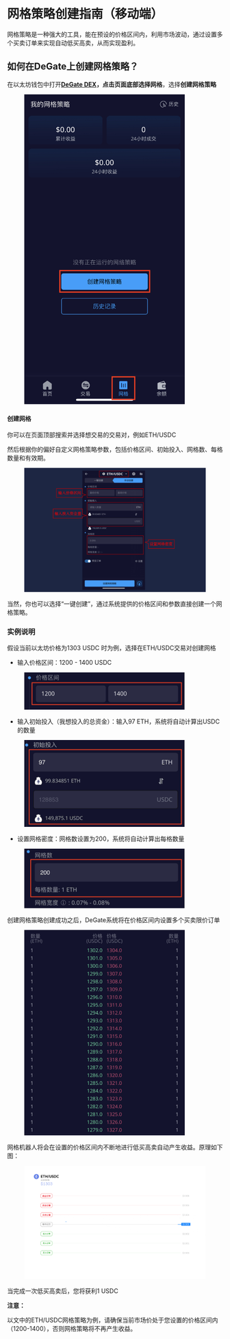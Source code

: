 # 网格策略创建指南（移动端）

网格策略是一种强大的工具，能在预设的价格区间内，利用市场波动，通过设置多个买卖订单来实现自动低买高卖，从而实现盈利。&#x20;

## 如何在DeGate上创建网格策略？

在以太坊钱包中打开[**DeGate DEX**](https://app.degate.com/)**，**点击页面底部选择**网格**，选择**创建网格策略**

<figure><img src="../.gitbook/assets/WechatIMG721.jpeg" alt="" width="375"><figcaption></figcaption></figure>

#### 创建网格

你可以在页面顶部搜索并选择想交易的交易对，例如ETH/USDC

然后根据你的偏好自定义网格策略参数，包括价格区间、初始投入、网格数、每格数量和有效期。

<figure><img src="../.gitbook/assets/截屏2023-12-13 13.11.29.png" alt=""><figcaption></figcaption></figure>

当然，你也可以选择“一键创建”，通过系统提供的价格区间和参数直接创建一个网格策略。

### 实例说明

假设当前以太坊价格为1303 USDC 时为例，选择在ETH/USDC交易对创建网格

* 输入价格区间：1200 - 1400 USDC

<figure><img src="../.gitbook/assets/截屏2023-12-13 14.54.55.png" alt="" width="375"><figcaption></figcaption></figure>

* 输入初始投入（我想投入的总资金）：输入97 ETH，系统将自动计算出USDC的数量

<figure><img src="../.gitbook/assets/截屏2023-12-13 14.55.26.png" alt="" width="375"><figcaption></figcaption></figure>

* 设置网格密度：网格数设置为200，系统将自动计算出每格数量

<figure><img src="../.gitbook/assets/截屏2023-12-13 14.55.36.png" alt="" width="375"><figcaption></figcaption></figure>

创建网格策略创建成功之后，DeGate系统将在价格区间内设置多个买卖限价订单

<figure><img src="../.gitbook/assets/WechatIMG729.jpeg" alt="" width="375"><figcaption></figcaption></figure>

网格机器人将会在设置的价格区间内不断地进行低买高卖自动产生收益。原理如下图：

<figure><img src="../.gitbook/assets/Normal-Grid-CN-m (2) (2).gif" alt=""><figcaption></figcaption></figure>

当完成一次低买高卖后，您将获利1 USDC



**注意：**

以文中的ETH/USDC网格策略为例，请确保当前市场价处于您设置的价格区间内（1200-1400），否则网格策略将不再产生收益。
